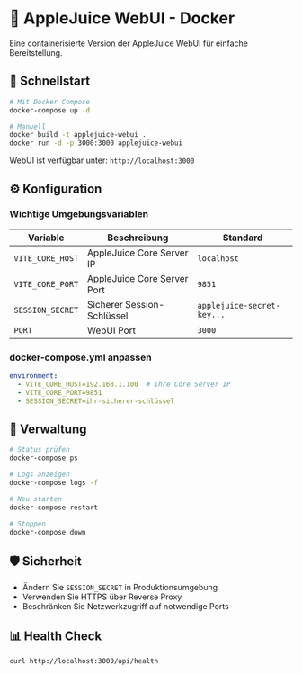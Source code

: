 # 🐳 AppleJuice WebUI - Docker

Eine containerisierte Version der AppleJuice WebUI für einfache Bereitstellung.

## 🚀 Schnellstart

```bash
# Mit Docker Compose
docker-compose up -d

# Manuell
docker build -t applejuice-webui .
docker run -d -p 3000:3000 applejuice-webui
```

WebUI ist verfügbar unter: `http://localhost:3000`

## ⚙️ Konfiguration

### Wichtige Umgebungsvariablen

| Variable | Beschreibung | Standard |
|----------|--------------|----------|
| `VITE_CORE_HOST` | AppleJuice Core Server IP | `localhost` |
| `VITE_CORE_PORT` | AppleJuice Core Server Port | `9851` |
| `SESSION_SECRET` | Sicherer Session-Schlüssel | `applejuice-secret-key...` |
| `PORT` | WebUI Port | `3000` |

### docker-compose.yml anpassen

```yaml
environment:
  - VITE_CORE_HOST=192.168.1.100  # Ihre Core Server IP
  - VITE_CORE_PORT=9851
  - SESSION_SECRET=ihr-sicherer-schlüssel
```

## 🔧 Verwaltung

```bash
# Status prüfen
docker-compose ps

# Logs anzeigen
docker-compose logs -f

# Neu starten
docker-compose restart

# Stoppen
docker-compose down
```

## 🛡️ Sicherheit

- Ändern Sie `SESSION_SECRET` in Produktionsumgebung
- Verwenden Sie HTTPS über Reverse Proxy
- Beschränken Sie Netzwerkzugriff auf notwendige Ports

## 📊 Health Check

```bash
curl http://localhost:3000/api/health
```